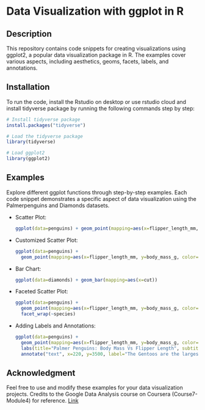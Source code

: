 # Data Visualization with ggplot in R

## Description
This repository contains code snippets for creating visualizations using ggplot2, a popular data visualization package in R. The examples cover various aspects, including aesthetics, geoms, facets, labels, and annotations.

## Installation
To run the code, install the Rstudio on desktop or use rstudio cloud and install tidyverse package by running the following commands step by step:

```R
# Install tidyverse package
install.packages("tidyverse")

# Load the tidyverse package
library(tidyverse)

# Load ggplot2
library(ggplot2)
```

## Examples
Explore different ggplot functions through step-by-step examples. Each code snippet demonstrates a specific aspect of data visualization using the Palmerpenguins and Diamonds datasets.

- Scatter Plot:
  ```R
  ggplot(data=penguins) + geom_point(mapping=aes(x=flipper_length_mm, y=body_mass_g))
  ```

- Customized Scatter Plot:
  ```R
  ggplot(data=penguins) + 
    geom_point(mapping=aes(x=flipper_length_mm, y=body_mass_g, color=species, shape=species, size=species))
  ```

- Bar Chart:
  ```R
  ggplot(data=diamonds) + geom_bar(mapping=aes(x=cut))
  ```

- Faceted Scatter Plot:
  ```R
  ggplot(data=penguins) + 
    geom_point(mapping=aes(x=flipper_length_mm, y=body_mass_g, color=species)) +
    facet_wrap(~species)
  ```

- Adding Labels and Annotations:
  ```R
  ggplot(data=penguins) + 
    geom_point(mapping=aes(x=flipper_length_mm, y=body_mass_g, color=species)) +
    labs(title="Palmer Penguins: Body Mass Vs Flipper Length", subtitle="Sample of three penguin species", caption="Data Collected by Dr.Kristen Gorman") +
    annotate("text", x=220, y=3500, label="The Gentoos are the largest", color="purple", fontface="bold", size=4.5, angle=25)
  ```

## Acknowledgment 
Feel free to use and modify these examples for your data visualization projects. Credits to the Google Data Analysis course on Coursera (Course7-Module4) for reference.
[Link](https://www.coursera.org/learn/data-analysis-r/home/week/1)
